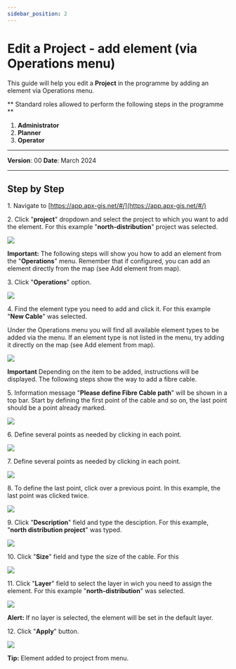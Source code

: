 ```yaml
---
sidebar_position: 2
---
```


# Edit a Project - add element (via Operations menu)

This guide will help you edit a **Project** in the programme by adding an element via Operations menu.

** Standard roles allowed to perform the following steps in the programme **

1.	**Administrator**
2.  **Planner**
3. **Operator**

------------

**Version**: 00
**Date**: March 2024

------------
## **Step by Step**


1\. Navigate to [https://app.apx-gis.net/#/](https://app.apx-gis.net/#/)


2\. Click "**project**" dropdown and select the project to which you want to add the element. For this example "**north-distribution**" project was selected.

![](static/img/downloads/02-edit-project-elem-menu_1.jpeg)


**Important:** The following steps will show you how to add an element from the "**Operations**" menu. Remember that if configured, you can add an element directly from the map (see Add element from map).


3\. Click "**Operations**" option. 

![](static/img/downloads/02-edit-project-elem-menu_2.jpeg)


4\. Find the element type you need to add and click it. For this example "**New Cable**" was selected.

Under the Operations menu you will find all available element types to be added via the menu. If an element type is not listed in the menu, try adding it directly on the map (see Add element from map).

![](static/img/downloads/02-edit-project-elem-menu_3.jpeg)


**Important** Depending on the item to be added, instructions will be displayed. The following steps show the way to add a fibre cable.


5\. Information message "**Please define Fibre Cable path**" will be shown in a top bar. Start by defining the first point of the cable and so on, the last point should be a point already marked.

![](static/img/downloads/02-edit-project-elem-menu_4.jpeg)


6\. Define several points as needed by clicking in each point.

![](static/img/downloads/02-edit-project-elem-menu_5.jpeg)


7\. Define several points as needed by clicking in each point.

![](static/img/downloads/02-edit-project-elem-menu_6.jpeg)


8\. To define the last point, click over a previous point. In this example, the last point was clicked twice.

![](static/img/downloads/02-edit-project-elem-menu_7.jpeg)


9\. Click "**Description**" field and type the desciption. For this example,  "**north distribution project**" was typed.

![](static/img/downloads/02-edit-project-elem-menu_8.jpeg)


10\. Click "**Size**" field and type the size of the cable. For this

![](static/img/downloads/02-edit-project-elem-menu_9.jpeg)


11\. Click "**Layer**" field to select the layer in wich you need to assign the element. For this example "**north-distribution**" was selected.

![](static/img/downloads/02-edit-project-elem-menu_10.jpeg)


**Alert:** If no layer is selected, the element will be set in the default layer.


12\. Click "**Apply**" button.

![](static/img/downloads/02-edit-project-elem-menu_11.jpeg)


**Tip:** Element added to project from menu.

